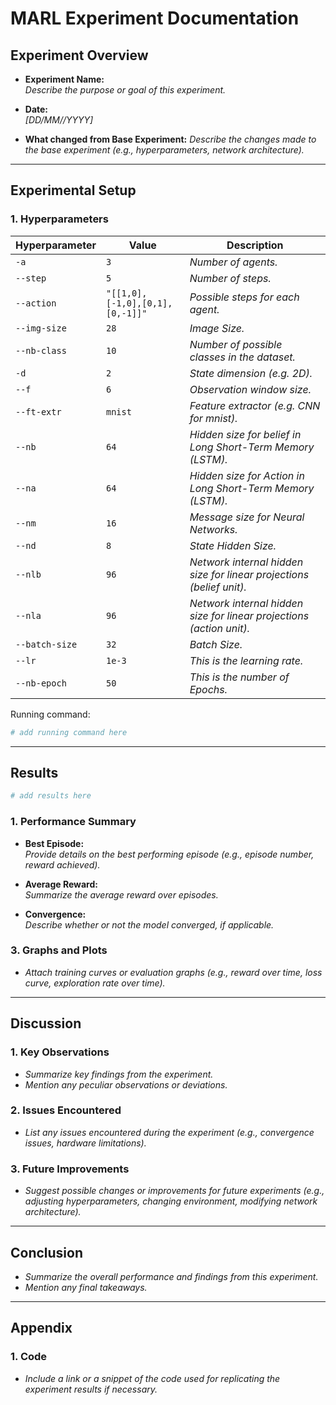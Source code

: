 # MARL Experiment Documentation

## Experiment Overview

- **Experiment Name:**  
  *Describe the purpose or goal of this experiment.*

- **Date:**  
  *[DD/MM//YYYY]*

- **What changed from Base Experiment:**
  *Describe the changes made to the base experiment (e.g., hyperparameters, network architecture).*

---

## Experimental Setup

### 1. Hyperparameters

| Hyperparameter | Value                           | Description                                                          |
| -------------- | ------------------------------- | -------------------------------------------------------------------- |
| `-a`           | `3`                             | *Number of agents.*                                                  |
| `--step`       | `5`                             | *Number of steps.*                                                   |
| `--action`     | `"[[1,0],[-1,0],[0,1],[0,-1]]"` | *Possible steps for each agent.*                                     |
| `--img-size`   | `28`                            | *Image Size.*                                                        |
| `--nb-class`   | `10`                            | *Number of possible classes in the dataset.*                         |
| `-d`           | `2`                             | *State dimension (e.g. 2D).*                                         |
| `--f`          | `6`                             | *Observation window size.*                                           |
| `--ft-extr`    | `mnist`                         | *Feature extractor (e.g. CNN for mnist).*                            |
| `--nb`         | `64`                            | *Hidden size for belief in Long Short-Term Memory (LSTM).*           |
| `--na`         | `64`                            | *Hidden size for Action in Long Short-Term Memory (LSTM).*           |
| `--nm`         | `16`                            | *Message size for Neural Networks.*                                  |
| `--nd`         | `8`                             | *State Hidden Size.*                                                 |
| `--nlb`        | `96`                            | *Network internal hidden size for linear projections (belief unit).* |
| `--nla`        | `96`                            | *Network internal hidden size for linear projections (action unit).* |
| `--batch-size` | `32`                            | *Batch Size.*                                                        |
| `--lr`         | `1e-3`                          | *This is the learning rate.*                                         |
| `--nb-epoch`   | `50`                            | *This is the number of Epochs.*                                      |

Running command:
```bash
# add running command here
```

---

## Results

```bash
# add results here
```


### 1. Performance Summary

- **Best Episode:**  
  *Provide details on the best performing episode (e.g., episode number, reward achieved).*

- **Average Reward:**  
  *Summarize the average reward over episodes.*

- **Convergence:**  
  *Describe whether or not the model converged, if applicable.*

### 3. Graphs and Plots

- *Attach training curves or evaluation graphs (e.g., reward over time, loss curve, exploration rate over time).*

---

## Discussion

### 1. Key Observations

- *Summarize key findings from the experiment.*
- *Mention any peculiar observations or deviations.*

### 2. Issues Encountered

- *List any issues encountered during the experiment (e.g., convergence issues, hardware limitations).*

### 3. Future Improvements

- *Suggest possible changes or improvements for future experiments (e.g., adjusting hyperparameters, changing environment, modifying network architecture).*

---

## Conclusion

- *Summarize the overall performance and findings from this experiment.*
- *Mention any final takeaways.*

---

## Appendix

### 1. Code

- *Include a link or a snippet of the code used for replicating the experiment results if necessary.*